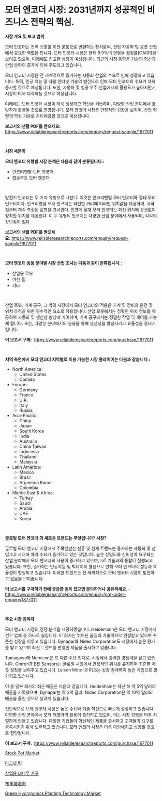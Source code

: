 <p><h1>모터 엔코더 시장: 2031년까지 성공적인 비즈니스 전략의 핵심.</h1></p><p><strong>시장 개요 및 보고 범위</strong></p>
<p><p>모터 인코더는 전력 신호를 회전 운동으로 변환하는 장치로써, 산업 자동화 및 로봇 산업에서 중요한 역할을 합니다. 모터 인코더 시장은 현재 9.9%의 연평균 성장률(CAGR)을 보이고 있으며, 미래에도 견고한 성장이 예상됩니다. 최근의 시장 동향은 기술의 혁신과 산업 분야의 증가에 의해 주도되고 있습니다.</p><p>모터 인코더 시장은 전 세계적으로 증가하는 자동화 산업의 수요로 인해 성장하고 있습니다. 특히, 인공 지능 및 사물 인터넷 기술의 발전으로 인해 모터 인코더의 수요가 더욱 증가할 것으로 예상됩니다. 또한, 자동차 및 항공 우주 산업에서의 활용도가 높아지면서 시장이 더욱 다각화될 것으로 예상됩니다.</p><p>미래에는 모터 인코더 시장이 더욱 성장하고 혁신을 거듭하며, 다양한 산업 분야에서 활발하게 활용될 것으로 전망됩니다. 모터 인코더 시장은 안정적인 성장을 보이며, 산업 혁명의 핵심 기술로 자리매김할 것으로 예상됩니다.</p></p>
<p><strong>보고서의 샘플 PDF를 받으세요:</strong> <a href="https://www.reliableresearchreports.com/enquiry/request-sample/1877011">https://www.reliableresearchreports.com/enquiry/request-sample/1877011</a></p>
<p>&nbsp;</p>
<p><strong>시장 세분화</strong></p>
<p><strong>모터 엔코더 유형별 시장 분석은 다음과 같이 분류됩니다.:</strong></p>
<p><ul><li>인크리멘탈 모터 엔코더</li><li>앱솔루트 모터 엔코더</li></ul></p>
<p>&nbsp;</p>
<p><p>발전기 인코더는 두 가지 유형으로 나뉜다. 이것은 인크리멘털 모터 인코더와 절대 모터 인코더이다. 인크리멘털 모터 인코더는 회전한 거리에 따라만 위치값을 제공하며, 시작점부터 계속 측정된 값만을 표시한다. 반면에 절대 모터 인코더는 회전 위치에 상관없이 정확한 위치를 제공한다. 이 두 유형의 인코더는 다양한 산업 분야에서 사용되며, 각각의 장단점이 있다.</p></p>
<p><strong>보고서의 샘플 PDF를 받으세요:</strong>&nbsp;<a href="https://www.reliableresearchreports.com/enquiry/request-sample/1877011">https://www.reliableresearchreports.com/enquiry/request-sample/1877011</a></p>
<p>&nbsp;</p>
<p><strong> 모터 엔코더 응용 분야별 시장 산업 조사는 다음과 같이 분류됩니다.:</strong></p>
<p><ul><li>산업용 로봇</li><li>머신 툴</li><li>기타</li></ul></p>
<p>&nbsp;</p>
<p><p>산업 로봇, 기계 공구, 그 밖의 시장에서 모터 인코더의 적용은 기계 및 장비의 운전 및 위치 추적을 위한 필수적인 요소로 작용합니다. 산업 로봇에서는 정확한 위치 정보를 제공하여 자동화 및 생산성 향상에 기여하며, 기계 공구에서는 정밀한 작업 및 제어를 가능케 합니다. 또한, 다양한 분야에서의 응용을 통해 생산성을 향상시키고 효율성을 증대시킵니다.</p></p>
<p><strong>이 보고서 구매:</strong>&nbsp; <a href="https://www.reliableresearchreports.com/purchase/1877011">https://www.reliableresearchreports.com/purchase/1877011</a></p>
<p>&nbsp;</p>
<p><strong>지역 측면에서 모터 엔코더 지역별로 이용 가능한 시장 플레이어는 다음과 같습니다.:</strong></p>
<p><ul>
    <li>
        North America:
        <ul>
            <li>United States</li>
            <li>Canada</li>
        </ul>
    </li>
    <li>
        Europe:
        <ul>
            <li>Germany</li>
            <li>France</li>
            <li>U.K.</li>
            <li>Italy</li>
            <li>Russia</li>
        </ul>
    </li>
    <li>
        Asia-Pacific:
        <ul>
            <li>China</li>
            <li>Japan</li>
            <li>South Korea</li>
            <li>India</li>
            <li>Australia</li>
            <li>China Taiwan</li>
            <li>Indonesia</li>
            <li>Thailand</li>
            <li>Malaysia</li>
        </ul>
    </li>
    <li>
        Latin America:
        <ul>
            <li>Mexico</li>
            <li>Brazil</li>
            <li>Argentina Korea</li>
            <li>Colombia</li>
        </ul>
    </li>
    <li>
        Middle East & Africa:
        <ul>
            <li>Turkey</li>
            <li>Saudi</li>
            <li>Arabia</li>
            <li>UAE</li>
            <li>Korea</li>
        </ul>
    </li>
    </ul></p>
<p>&nbsp;</p>
<p><strong>글로벌 모터 엔코더 의 새로운 트렌드는 무엇입니까? 시장?</strong></p>
<p><p>글로벌 모터 엔코더 시장에서 주목할만한 신흥 및 현재 트렌드는 증가하는 자동화 및 산업 4.0 시대에 따라 수요가 증가하고 있는 것입니다. 높은 정밀도와 신뢰성이 요구되는 산업 분야에서 모터 엔코더의 사용이 증가하고 있으며, IoT 기술과의 통합이 진행되고 있습니다. 또한, 증가하는 인공지능 및 빅데이터 활용으로 인해 모터 엔코더의 성능과 효율성이 향상되고 있습니다. 이러한 트렌드는 전 세계적으로 모터 엔코더 시장이 발전하고 있음을 보여줍니다.</p></p>
<p><strong>이 보고서를 구매하기 전에 궁금한 점이 있으면 문의하거나 공유하세요.</strong>- <a href="https://www.reliableresearchreports.com/enquiry/pre-order-enquiry/1877011">https://www.reliableresearchreports.com/enquiry/pre-order-enquiry/1877011</a></p>
<p>&nbsp;</p>
<p><strong>주요 시장 참여자</strong></p>
<p><p>모터 엔코더 시장의 경쟁 분석을 제공하겠습니다. Heidenhain은 모터 엔코더 시장에서 선두 업체 중 하나로 꼽힙니다. 이 회사는 뛰어난 품질과 기술력으로 인정받고 있으며 꾸준한 성장을 이루고 있습니다. Dynapar와 Nidec Corporation도 시장에서 높은 평가를 받고 있으며 최신 트렌드를 반영한 제품을 출시하고 있습니다.</p><p>Tamagawa와 Nemicon은 또 다른 주요 업체로, 시장에서 강력한 경쟁력을 갖고 있습니다. Omron과 BEI Sensors는 글로벌 시장에서 안정적인 위치를 유지하며 꾸준한 매출 성장을 보여주고 있습니다. Leison Motor과 RLS는 성장 잠재력이 높은 기업으로 평가되고 있습니다.</p><p>이 중 일부 회사의 최근 매출은 다음과 같습니다. Heidenhain는 지난 해 약 5억 달러의 매출을 기록했으며, Dynapar는 약 3억 달러, Nidec Corporation은 약 10억 달러의 매출을 올린 것으로 알려져 있습니다.</p><p>전반적으로 모터 엔코더 시장은 높은 수요와 기술 혁신으로 빠르게 성장하고 있습니다. 다양한 산업 분야에서 모터 엔코더의 활용이 증가하고 있으며, 이는 시장 경쟁을 더욱 치열하게 만들고 있습니다. 다양한 기업들이 혁신적인 제품을 출시하고 고객들의 요구를 충족시키기 위해 노력하고 있습니다. 모터 엔코더 시장은 더욱 다양해지고 성장할 것으로 전망됩니다.</p></p>
<p><strong>이 보고서 구매:</strong>&nbsp;&nbsp;<a href="https://www.reliableresearchreports.com/purchase/1877011">https://www.reliableresearchreports.com/purchase/1877011</a></p>
<p><p><a href="https://github.com/derrinmiltonellis35gcl/Market-Research-Report-List-1/blob/main/stock-pot-market.md">Stock Pot Market</a></p><p><a href="https://github.com/bunxhcci35271755/Market-Research-Report-List-1/blob/main/35803272922.md">마그넷 링</a></p><p><a href="https://medium.com/@rudyswaniafgwski56664/2024%EB%85%84%EB%B6%80%ED%84%B0-2031%EB%85%84%EA%B9%8C%EC%A7%80-%EC%98%88%EC%B8%A1%EB%90%9C-%EC%83%81%EC%97%85%EC%9A%A9-%EB%8C%80%EB%82%98%EB%AC%B4-%EA%B0%80%EA%B5%AC-%EC%8B%9C%EC%9E%A5-%EC%B6%94%EC%9D%B4-%EB%B0%8F-%EC%8B%9C%EC%9E%A5-%EB%B6%84%EC%84%9D-3ae8663cde6e">상업용 대나무 가구</a></p><p><a href="https://medium.com/@deontestanton2023/%E7%94%9F%E5%9C%B0%E6%8E%A5%E7%9D%80%E5%89%A4%E5%B8%82%E5%A0%B4-%E7%A8%AE%E9%A1%9E-%E7%94%A8%E9%80%94-%E5%9C%B0%E7%90%86%E3%81%AB%E3%82%88%E3%82%8B%E5%8C%85%E6%8B%AC%E7%9A%84%E3%81%AA%E8%A9%95%E4%BE%A1-a723842ed7fb">布用接着剤</a></p><p><a href="https://lydian-appliance-61d.notion.site/Green-Hydroponics-Planting-Technology-Market-Offer-Valuable-Insights-into-Market-Size-Market-Share--3a4650712dfc4604b2c843bc8a552f14">Green Hydroponics Planting Technology Market</a></p></p>
